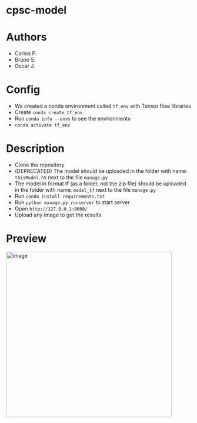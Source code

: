 # cpsc-model
# Authors
- Carlos P.
- Bruno S.
- Oscar J.

# Config
- We created a conda environment called `tf_env` with Tensor flow libraries
- Create `conda create tf_env`
- Run `conda info --envs` to see the environments
- `conda activate tf_env`

# Description
- Clone the repository
- (DEPRECATED) The model should be uploaded in the folder with name: `thisModel.h5` next to the file `manage.py`
- The model in format tf (as a folder, not the zip file) should be uploaded in the folder with name: `model_tf` next to the file `manage.py`
- Run `conda install requirements.txt`
- Run `python manage.py runserver` to start server
- Open `http://127.0.0.1:8000/`
- Upload any image to get the results

# Preview

<img width="450" alt="image" src="https://github.com/cperezmendoza00/cpsc-model/assets/105893405/83573af3-93f6-4001-a637-0bbd8c8579d0">
